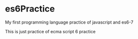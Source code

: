 # es6Practice
My first programming language practice of javascript and es6-7

This is just practice of ecma script 6 practice
